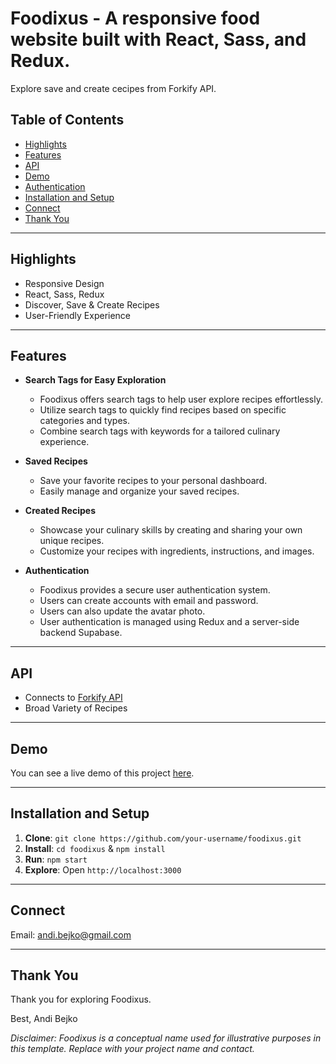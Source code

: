 # Foodixus - A responsive food website built with React, Sass, and Redux.

Explore save and create cecipes from Forkify API.

## Table of Contents

- [Highlights](#highlights)
- [Features](#features)
- [API](#api)
- [Demo](#demo)
- [Authentication](#authentication)
- [Installation and Setup](#installation-and-setup)
- [Connect](#connect)
- [Thank You](#thank-you)

---

## Highlights

- Responsive Design
- React, Sass, Redux
- Discover, Save & Create Recipes
- User-Friendly Experience

---

## Features

- **Search Tags for Easy Exploration**

  - Foodixus offers search tags to help user explore recipes effortlessly.
  - Utilize search tags to quickly find recipes based on specific categories and types.
  - Combine search tags with keywords for a tailored culinary experience.

- **Saved Recipes**

  - Save your favorite recipes to your personal dashboard.
  - Easily manage and organize your saved recipes.

- **Created Recipes**

  - Showcase your culinary skills by creating and sharing your own unique recipes.
  - Customize your recipes with ingredients, instructions, and images.

- **Authentication**
  - Foodixus provides a secure user authentication system.
  - Users can create accounts with email and password.
  - Users can also update the avatar photo.
  - User authentication is managed using Redux and a server-side backend Supabase.

---

## API

- Connects to [Forkify API](https://forkify-api.herokuapp.com/v2)
- Broad Variety of Recipes

---

## Demo

You can see a live demo of this project [here](https://foodixus.vercel.app/).

---

## Installation and Setup

1. **Clone**: `git clone https://github.com/your-username/foodixus.git`
2. **Install**: `cd foodixus` & `npm install`
3. **Run**: `npm start`
4. **Explore**: Open `http://localhost:3000`

---

## Connect

Email: [andi.bejko@gmail.com](mailto:andi.bejko@gmail.com)

---

## Thank You

Thank you for exploring Foodixus.

Best,
Andi Bejko

_Disclaimer: Foodixus is a conceptual name used for illustrative purposes in this template. Replace with your project name and contact._
